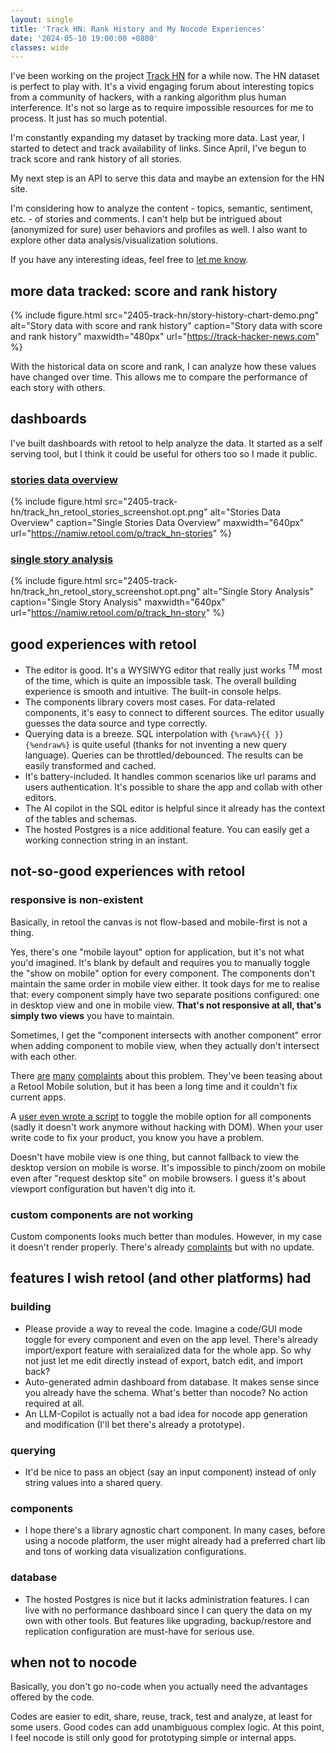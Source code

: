 ```yaml
---
layout: single
title: 'Track HN: Rank History and My Nocode Experiences'
date: '2024-05-10 19:00:00 +0800'
classes: wide
---
```


I've been working on the project [Track HN](https://www.track-hacker-news.com) for a while now. The HN dataset is perfect to play with. It's a vivid engaging forum about interesting topics from a community of hackers, with a ranking algorithm plus human interference. It's not so large as to require impossible resources for me to process. It just has so much potential.

I'm constantly expanding my dataset by tracking more data. Last year, I started to detect and track availability of links. Since April, I've begun to track score and rank history of all stories.

My next step is an API to serve this data and maybe an extension for the HN site.

I'm considering how to analyze the content - topics, semantic, sentiment, etc. - of stories and comments. I can't help but be intrigued about (anonymized for sure) user behaviors and profiles as well. I also want to explore other data analysis/visualization solutions.

If you have any interesting ideas, feel free to [let me know](mailto:me@nami.land).

## more data tracked: score and rank history

{% include figure.html
  src="2405-track-hn/story-history-chart-demo.png"
  alt="Story data with score and rank history"
  caption="Story data with score and rank history"
  maxwidth="480px"
  url="https://track-hacker-news.com"
%}

With the historical data on score and rank, I can analyze how these values have changed over time. This allows me to compare the performance of each story with others.

## dashboards

I've built dashboards with retool to help analyze the data. It started as a self serving tool, but I think it could be useful for others too so I made it public.

### [stories data overview](https://namiw.retool.com/p/track_hn-stories)

{% include figure.html
  src="2405-track-hn/track_hn_retool_stories_screenshot.opt.png"
  alt="Stories Data Overview"
  caption="Single Stories Data Overview"
  maxwidth="640px"
  url="https://namiw.retool.com/p/track_hn-stories"
%}

### [single story analysis](https://namiw.retool.com/p/track_hn-story)

{% include figure.html
  src="2405-track-hn/track_hn_retool_story_screenshot.opt.png"
  alt="Single Story Analysis"
  caption="Single Story Analysis"
  maxwidth="640px"
  url="https://namiw.retool.com/p/track_hn-story"
%}

## good experiences with retool

- The editor is good. It's a WYSIWYG editor that really just works <sup>TM</sup> most of the time, which is quite an impossible task. The overall building experience is smooth and intuitive. The built-in console helps.
- The components library covers most cases. For data-related components, it's easy to connect to different sources. The editor usually guesses the data source and type correctly.
- Querying data is a breeze. SQL interpolation with `{%raw%}{{ }}{%endraw%}` is quite useful (thanks for not inventing a new query language). Queries can be throttled/debounced. The results can be easily transformed and cached.
- It's battery-included. It handles common scenarios like url params and users authentication. It's possible to share the app and collab with other editors.
- The AI copilot in the SQL editor is helpful since it already has the context of the tables and schemas.
- The hosted Postgres is a nice additional feature. You can easily get a working connection string in an instant.

## not-so-good experiences with retool

### responsive is non-existent

Basically, in retool the canvas is not flow-based and mobile-first is not a thing.

Yes, there's one "mobile layout" option for application, but it's not what you'd imagined. It's blank by default and requires you to manually toggle the "show on mobile" option for every component. The components don't maintain the same order in mobile view either. It took days for me to realise that: every component simply have two separate positions configured: one in desktop view and one in mobile view. **That's not responsive at all, that's simply two views** you have to maintain.

Sometimes, I get the "component intersects with another component" error when adding component to mobile view, when they actually don't intersect with each other.

There [are](https://community.retool.com/t/mobile-responsive-design-in-retool/21791/) [many](https://community.retool.com/t/make-show-on-mobile-true-by-default/4733/) [complaints](https://community.retool.com/t/button-to-toggle-on-off-all-show-on-mobile-show-on-desktop/5112) about this problem. They've been teasing about a Retool Mobile solution, but it has been a long time and it couldn't fix current apps.

A [user even wrote a script](https://community.retool.com/t/enabling-mobile-for-whole-page/22804) to toggle the mobile option for all components (sadly it doesn't work anymore without hacking with DOM). When your user write code to fix your product, you know you have a problem.

Doesn't have mobile view is one thing, but cannot fallback to view the desktop version on mobile is worse. It's impossible to pinch/zoom on mobile even after "request desktop site" on mobile browsers. I guess it's about viewport configuration but haven't dig into it.

### custom components are not working

Custom components looks much better than modules. However, in my case it doesn't render properly. There's already [complaints](https://community.retool.com/t/custom-components-dont-render-when-viewing-via-public-link/39593) but with no update.

## features I wish retool (and other platforms) had

### building

- Please provide a way to reveal the code. Imagine a code/GUI mode toggle for every component and even on the app level. There's already import/export feature with seraialized data for the whole app. So why not just let me edit directly instead of export, batch edit, and import back?
- Auto-generated admin dashboard from database. It makes sense since you already have the schema. What's better than nocode? No action required at all.
- An LLM-Copilot is actually not a bad idea for nocode app generation and modification (I'll bet there's already a prototype).

### querying

- It'd be nice to pass an object (say an input component) instead of only string values into a shared query.

### components

- I hope there's a library agnostic chart component. In many cases, before using a nocode platform, the user might already had a preferred chart lib and tons of working data visualization configurations.

### database

- The hosted Postgres is nice but it lacks administration features. I can live with no performance dashboard since I can query the data on my own with other tools. But features like upgrading, backup/restore and replication configuration are must-have for serious use.

## when not to nocode

Basically, you don't go no-code when you actually need the advantages offered by the code.

Codes are easier to edit, share, reuse, track, test and analyze, at least for some users. Good codes can add unambiguous complex logic. At this point, I feel nocode is still only good for prototyping simple or internal apps.
